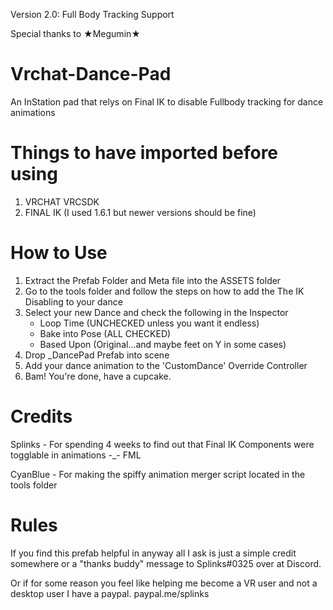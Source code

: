 Version 2.0:
Full Body Tracking Support

Special thanks to ★Megumin★




# Vrchat-Dance-Pad
An InStation pad that relys on Final IK to disable Fullbody tracking for dance animations

# Things to have imported before using
1. VRCHAT VRCSDK
2. FINAL IK (I used 1.6.1 but newer versions should be fine)


# How to Use
1. Extract the Prefab Folder and Meta file into the ASSETS folder
2. Go to the tools folder and follow the steps on how to add the The IK Disabling to your dance
3. Select your new Dance and check the following in the Inspector
	- Loop Time 		(UNCHECKED unless you want it endless)
	- Bake into Pose 	(ALL CHECKED)
	- Based Upon 		(Original...and maybe feet on Y in some cases)
2. Drop _DancePad Prefab into scene
3. Add your dance animation to the 'CustomDance' Override Controller
4. Bam! You're done, have a cupcake.



# Credits
Splinks 	- For spending 4 weeks to find out that Final IK Components were togglable in animations -_- FML

CyanBlue	- For making the spiffy animation merger script located in the tools folder


# Rules
If you find this prefab helpful in anyway all I ask is just a simple credit somewhere or a "thanks buddy" message to Splinks#0325 over at Discord. 

Or if for some reason you feel like helping me become a VR user and not a desktop user I have a paypal. 
paypal.me/splinks
